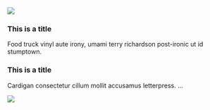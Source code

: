 <div class="figureset">
	<div class="figureset-figure">
		<img src="http://placekitten.com/g/140/138" />
	</div>
	<div class="figureset-description">
		<h3>This is a title</h3>
		<p>Food truck vinyl aute irony, umami terry richardson post-ironic ut id stumptown.</p>
	</div>
</div>

<div class="figureset-right">
	<div class="figureset-description">
		<h3>This is a title</h3>
		<p>Cardigan consectetur cillum mollit accusamus letterpress. ...</p>
	</div>
	<div class="figureset-figure">
		<img src="http://placekitten.com/g/140/140" />
	</div>
</div>
